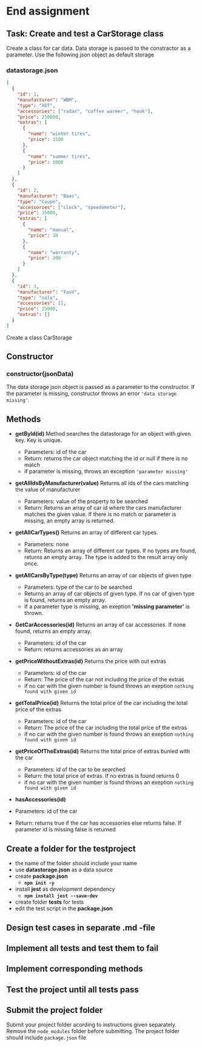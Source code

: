 # End assignment

## Task: Create and test a CarStorage class

Create a class for car data. Data storage is passed to the constractor as a parameter. Use the following json object as default storage

### datastorage.json

```json
[
  {
    "id": 1,
    "manufacturer": "WBM",
    "type": "XGT",
    "accessories": ["radar", "coffee warmer", "hook"],
    "price": 250000,
    "extras": [
      {
        "name": "winter tires",
        "price": 1500
      },
      {
        "name": "summer tires",
        "price": 1000
      }
    ]
  },
  {
    "id": 2,
    "manufacturer": "Baas",
    "type": "Coupe",
    "accessories": ["clock", "speedometer"],
    "price": 35000,
    "extras": [
      {
        "name": "manual",
        "price": 10
      },
      {
        "name": "warranty",
        "price": 200
      }
    ]
  },
  {
    "id": 3,
    "manufacturer": "FauV",
    "type": "solo",
    "accessories": [],
    "price": 15000,
    "extras": []
  }
]
```

Create a class CarStorage

## Constructor

### **constructor(jsonData)**

The data storage json object is passed as a parameter to the constructor. If the parameter is missing, constructor throws an error `'data storage missing'`.

## Methods

- **getById(id)**
  Method searches the datastorage for an object with given key. Key is unique.

  - Parameters: id of the car
  - Return: returns the car object matching the id or null if there is no match
  - if parameter is missing, throws an exception `'parameter missing'`

- **getAllIdsByManufacturer(value)**
  Returns all ids of the cars matching the value of manufacturer

  - Parameters: value of the property to be searched
  - Return: Returns an array of car id where the cars manufacturer matches the given value. If there is no match or parameter is missing, an empty array is returned.

- **getAllCarTypes()**
  Returns an array of different car types.

  - Parameters: none
  - Return: Returns an array of different car types. If no types are found, returns an empty array. The type is added to the result array only once.

- **getAllCarsByType(type)**
  Returns an array of car objects of given type

  - Parameters: type of the car to be searched
  - Returns an array of car objects of given type. If no car of given type is found, returns an empty array.
  - If a parameter type is missing, an exeption **'missing parameter'** is thrown.

- **GetCarAccessories(id)**
  Returns an array of car accessories. If none found, returns an empty array.

  - Parameters: id of the car
  - Return: returns accessories as an array

- **getPriceWithoutExtras(id)**
  Returns the price with out extras

  - Parameters: id of the car
  - Return: The price of the car not including the price of the extras
  - if no car with the given number is found throws an exeption `nothing found with given id`

- **getTotalPrice(id)**
  Returns the total price of the car including the total price of the extras

  - Parameters: id of the car
  - Return: The price of the car including the total price of the extras
  - if no car with the given number is found throws an exeption `nothing found with given id`

- **getPriceOfTheExtras(id)**
  Returns the total price of extras bunled with the car

  - Parameters: id of the car to be searched
  - Return: the total price of extras. If no extras is found returns 0
  - if no car with the given number is found throws an exeption `nothing found with given id`

- **hasAccessories(id)**
- Parameters: id of the car
- Return: returns true if the car has accessories else returns false. If parameter id is missing false is returned

## Create a folder for the testproject

- the name of the folder should include your name
- use **datastorage.json** as a data source
- create **package.json**
  - **`npm init -y`**
- install **jest** as development dependency
  - **`npm install jest --save-dev`**
- create folder **tests** for tests
- edit the test script in the **package.json**

## Design test cases in separate .md -file

## Implement all tests and test them to fail

## Implement corresponding methods

## Test the project until all tests pass

## Submit the project folder

Submit your project folder acording to instructions given separately.
Remove the `node_modules` folder before submitting.
The project folder should include `package.json` file
